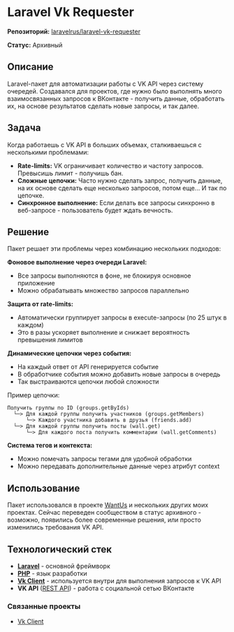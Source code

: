 # Laravel Vk Requester

**Репозиторий:** [laravelrus/laravel-vk-requester](https://github.com/laravelrus/laravel-vk-requester)

**Статус:** Архивный


## Описание

Laravel-пакет для автоматизации работы с VK API через систему очередей. Создавался для проектов, где нужно было выполнять много взаимосвязанных запросов к ВКонтакте - получить данные, обработать их, на основе результатов сделать новые запросы, и так далее.


## Задача

Когда работаешь с VK API в больших объемах, сталкиваешься с несколькими проблемами:

- **Rate-limits:** VK ограничивает количество и частоту запросов. Превысишь лимит - получишь бан.
- **Сложные цепочки:** Часто нужно сделать запрос, получить данные, на их основе сделать еще несколько запросов, потом еще... И так по цепочке.
- **Синхронное выполнение:** Если делать все запросы синхронно в веб-запросе - пользователь будет ждать вечность.


## Решение

Пакет решает эти проблемы через комбинацию нескольких подходов:

**Фоновое выполнение через очереди Laravel:**
- Все запросы выполняются в фоне, не блокируя основное приложение
- Можно обрабатывать множество запросов параллельно

**Защита от rate-limits:**
- Автоматически группирует запросы в execute-запросы (по 25 штук в каждом)
- Это в разы ускоряет выполнение и снижает вероятность превышения лимитов

**Динамические цепочки через события:**
- На каждый ответ от API генерируется событие
- В обработчике события можно добавить новые запросы в очередь
- Так выстраиваются цепочки любой сложности

Пример цепочки:
```
Получить группы по ID (groups.getByIds)
  └─> Для каждой группы получить участников (groups.getMembers)
      └─> Каждого участника добавить в друзья (friends.add)
  └─> Для каждой группы получить посты (wall.get)
      └─> Для каждого поста получить комментарии (wall.getComments)
```

**Система тегов и контекста:**
- Можно помечать запросы тегами для удобной обработки
- Можно передавать дополнительные данные через атрибут context


## Использование

Пакет использовался в проекте [WantUs](WantUs.md) и нескольких других моих проектах. Сейчас переведен сообществом в статус архивного - возможно, появились более современные решения, или просто изменились требования VK API.


## Технологический стек

- **[Laravel](../../tech/frameworks/Laravel.md)** - основной фреймворк
- **[PHP](../../tech/languages/PHP.md)** - язык разработки
- **[Vk Client](Vk%20Client.md)** - используется внутри для выполнения запросов к VK API
- **VK API** ([REST API](../../tech/methodologies/REST%20API.md)) - работа с социальной сетью ВКонтакте


### Связанные проекты

- [Vk Client](Vk%20Client.md)
